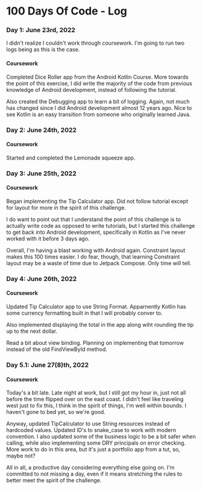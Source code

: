 # 100 Days Of Code - Log

### Day 1: June 23rd, 2022
I didn't realize I couldn't work through coursework. I'm going to run two logs being as this is the case.

#### Coursework
Completed Dice Roller app from the Android Kotlin Course. More towards the point of this exercise, I did write the majority of the code from previous knowledge of Android development, instead of following the tutorial.

Also created the Debugging app to learn a bit of logging. Again, not much has changed since I did Android development almost 12 years ago. Nice to see Kotlin is an easy transition from someone who originally learned Java.

### Day 2: June 24th, 2022

#### Coursework
Started and completed the Lemonade squeeze app.

### Day 3: June 25th, 2022

#### Coursework
Began implementing the Tip Calculator app. Did not follow tutorial except for layout for more in the spirit of this challenge.

I do want to point out that I understand the point of this challenge is to actually write code as opposed to write tutorials, but I started this challenge to get back into Android development, specifically in Kotlin as I've never worked with it before 3 days ago.

Overall, I'm having a blast working with Android again. Constraint layout makes this 100 times easier. I do fear, though, that learning Constraint layout may be a waste of time due to Jetpack Compose. Only time will tell.

### Day 4: June 26th, 2022

#### Coursework
Updated Tip Calculator app to use String Format. Apparnently Kotlin has some currency formatting built in that I will probably conver to.

Also implemented displaying the total in the app along wiht rounding the tip up to the next dollar.

Read a bit about view binding. Planning on implementing that tomorrow instead of the old FindViewById method.

### Day 5.1: June 27(8)th, 2022

#### Coursework
Today's a bit late. Late night at work, but I still got my hour in, just not all before the time flipped over on the east coast. I didn't feel like traveling west just to fix this, I think in the spirit of things, I'm well within bounds. I haven't gone to bed yet, so we're good.

Anyway, updated TipCalculator to use String resources instead of hardcoded values. Updated ID's to snake_case to work with modern convention. I also updated some of the business logic to be a bit safer when calling, while also implementing some DRY principals on error checking. More work to do in this area, but it's just a portfolio app from a tut, so, maybe not?

All in all, a productive day considering everything else going on. I'm committed to not missing a day, even if it means stretching the rules to better meet the spirit of the challenge.
